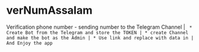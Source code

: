 # verNumAssalam
Verification phone number - sending number to the Telegram  Channel |
``` * Create Bot from the Telegram and store the TOKEN | * create Channel and make the bot as the Admin | * Use link and replace with data in | And Enjoy the app```
